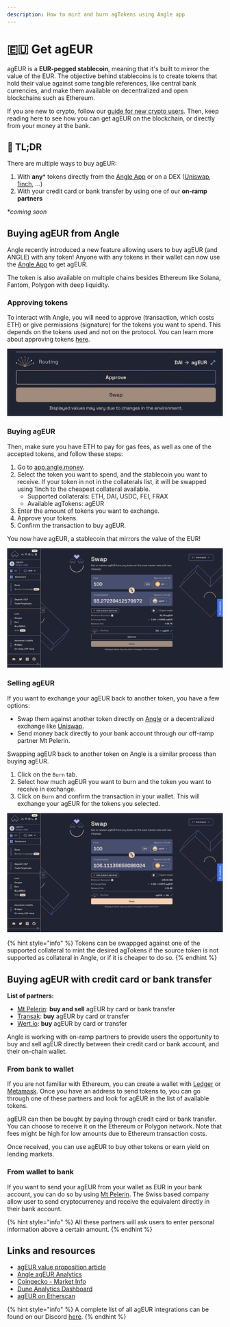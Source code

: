 ```yaml
---
description: How to mint and burn agTokens using Angle app
---
```


# 🇪🇺 Get agEUR

agEUR is a **EUR-pegged stablecoin**, meaning that it's built to mirror the value of the EUR. The objective behind stablecoins is to create tokens that hold their value against some tangible references, like central bank currencies, and make them available on decentralized and open blockchains such as Ethereum.

If you are new to crypto, follow our [guide for new crypto users](newbie.md). Then, keep reading here to see how you can get agEUR on the blockchain, or directly from your money at the bank.

## 🔎 TL;DR

There are multiple ways to buy agEUR:

1. With **any*** tokens directly from the [Angle App](https://app.angle.money) or on a DEX ([Uniswap](https://app.uniswap.org), [1inch](https://app.1inch.io/#/1/swap/ETH/agEUR), ...)
2. With your credit card or bank transfer by using one of our **on-ramp partners**

*_coming soon_

## Buying agEUR from Angle

Angle recently introduced a new feature allowing users to buy agEUR (and ANGLE) with any token! Anyone with any tokens in their wallet can now use the [Angle App](https://app.angle.money) to get agEUR.

The token is also available on multiple chains besides Ethereum like Solana, Fantom, Polygon with deep liquidity.

### Approving tokens

To interact with Angle, you will need to approve (transaction, which costs ETH) or give permissions (signature) for the tokens you want to spend. This depends on the tokens used and not on the protocol. You can learn more about approving tokens [here](/guides/app-guides/app-faq.md).

![Approving tokens](../.gitbook/assets/token-approval.png)

### Buying agEUR

Then, make sure you have ETH to pay for gas fees, as well as one of the accepted tokens, and follow these steps:

1. Go to [app.angle.money](https://app.angle.money/#/swap).
2. Select the token you want to spend, and the stablecoin you want to receive. If your token in not in the collaterals list, it will be swapped using 1inch to the cheapest collateral available. 
   * Supported collaterals: ETH, DAI, USDC, FEI, FRAX
   * Available agTokens: agEUR
3. Enter the amount of tokens you want to exchange.
4. Approve your tokens.
5. Confirm the transaction to buy agEUR.

You now have agEUR, a stablecoin that mirrors the value of the EUR!

![Minting agEUR](../.gitbook/assets/buy-dai-ageur.png)

### Selling agEUR

If you want to exchange your agEUR back to another token, you have a few options:

* Swap them against another token directly on [Angle](https://app.angle.money/#/swap) or a decentralized exchange like [Uniswap](https://app.uniswap.org).
* Send money back directly to your bank account through our off-ramp partner Mt Pelerin.

Swapping agEUR back to another token on Angle is a similar process than buying agEUR.

1. Click on the `Burn` tab.
2. Select how much agEUR you want to burn and the token you want to receive in exchange.
3. Click on `Burn` and confirm the transaction in your wallet. This will exchange your agEUR for the tokens you selected.

![Burning agEUR](../.gitbook/assets/sell-agEUR-DAI.png)

{% hint style="info" %}
Tokens can be swappged against one of the supported collateral to mint the desired agTokens if the source token is not supported as collateral in Angle, or if it is cheaper to do so.
{% endhint %}

## Buying agEUR with credit card or bank transfer

**List of partners:**

* [Mt Pelerin](https://www.mtpelerin.com): **buy and sell** agEUR by card or bank transfer
* [Transak](https://transak.com): **buy** agEUR by card or transfer
* [Wert.io](https://widget.wert.io/01FPZ4G1VMZ67MGC83NADPB0F8/redirect/?commodity=agEUR\&commodities=agEUR,agEUR%3Aethereum): **buy** agEUR by card or transfer

Angle is working with on-ramp partners to provide users the opportunity to buy and sell agEUR directly between their credit card or bank account, and their on-chain wallet.

### From bank to wallet

If you are not familiar with Ethereum, you can create a wallet with [Ledger](https://www.ledger.com) or [Metamask](https://metamask.io). Once you have an address to send tokens to, you can go through one of these partners and look for agEUR in the list of available tokens.

agEUR can then be bought by paying through credit card or bank transfer. You can choose to receive it on the Ethereum or Polygon network. Note that fees might be high for low amounts due to Ethereum transaction costs.

Once received, you can use agEUR to buy other tokens or earn yield on lending markets.

### From wallet to bank

If you want to send your agEUR from your wallet as EUR in your bank account, you can do so by using [Mt Pelerin](https://www.mtpelerin.com). The Swiss based company allow user to send cryptocurrency and receive the equivalent directly in their bank account.

{% hint style="info" %}
All these partners will ask users to enter personal information above a certain amount.
{% endhint %}

## Links and resources

* [agEUR value proposition article](https://blog.angle.money/angles-value-proposition-for-stablecoin-holders-68ee9a72d80b?source=collection\_home---4------17-----------------------)
* [Angle agEUR Analytics](https://analytics.angle.money/#/agEUR)
* [Coingecko - Market Info](https://www.coingecko.com/fr/pi%C3%A8ces/ageur)
* [Dune Analytics Dashboard](https://dune.xyz/SebVentures/Angle-Dashboard)
* [agEUR on Etherscan](https://etherscan.io/token/0x1a7e4e63778b4f12a199c062f3efdd288afcbce8)

{% hint style="info" %}
A complete list of all agEUR integrations can be found on our Discord [here](https://discord.com/channels/835066439891157012/907535810067304458/907537277939482636).
{% endhint %}
